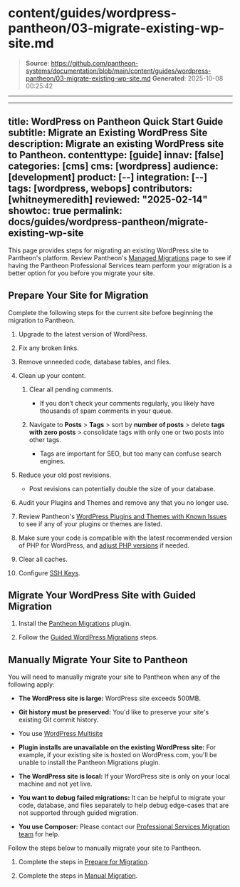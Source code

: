 # content/guides/wordpress-pantheon/03-migrate-existing-wp-site.md

> **Source**: https://github.com/pantheon-systems/documentation/blob/main/content/guides/wordpress-pantheon/03-migrate-existing-wp-site.md
> **Generated**: 2025-10-08 00:25:42

---

---
title: WordPress on Pantheon Quick Start Guide
subtitle: Migrate an Existing WordPress Site
description: Migrate an existing WordPress site to Pantheon.
contenttype: [guide]
innav: [false]
categories: [cms]
cms: [wordpress]
audience: [development]
product: [--]
integration: [--]
tags: [wordpress, webops]
contributors: [whitneymeredith]
reviewed: "2025-02-14"
showtoc: true
permalink: docs/guides/wordpress-pantheon/migrate-existing-wp-site
---

This page provides steps for migrating an existing WordPress site to Pantheon's platform. Review Pantheon's [Managed Migrations](https://pantheon.io/professional-services/website-migrations?docs) page to see if having the Pantheon Professional Services team perform your migration is a better option for you before you migrate your site.

## Prepare Your Site for Migration

Complete the following steps for the current site before beginning the migration to Pantheon.

1. Upgrade to the latest version of WordPress.

1. Fix any broken links.

1. Remove unneeded code, database tables, and files.

1. Clean up your content.

    1. Clear all pending comments. 
    
        - If you don’t check your comments regularly, you likely have thousands of spam comments in your queue.

    1. Navigate to **Posts** > **Tags** > sort by **number of posts** > delete **tags with zero posts** > consolidate tags with only one or two posts into other tags. 
    
        - Tags are important for SEO, but too many can confuse search engines.

1. Reduce your old post revisions. 

    - Post revisions can potentially double the size of your database. 

1. Audit your Plugins and Themes and remove any that you no longer use.

1. Review Pantheon's [WordPress Plugins and Themes with Known Issues](/wordpress-known-issues) to see if any of your plugins or themes are listed.

1. Make sure your code is compatible with the latest recommended version of PHP for WordPress, and [adjust PHP versions](/guides/php/php-versions#configure-php-version) if needed.

1. Clear all caches.

1. Configure [SSH Keys](/ssh-keys).

## Migrate Your WordPress Site with Guided Migration

1. Install the [Pantheon Migrations](https://wordpress.org/plugins/bv-pantheon-migration/#installation) plugin.

1. Follow the [Guided WordPress Migrations](/guides/guided/) steps.

## Manually Migrate Your Site to Pantheon

You will need to manually migrate your site to Pantheon when any of the following apply:

- **The WordPress site is large:** WordPress site exceeds 500MB.

- **Git history must be preserved:** You'd like to preserve your site's existing Git commit history.

- You use [WordPress Multisite](/migrate-wordpress-multisite)

- **Plugin installs are unavailable on the existing WordPress site:** For example, if your existing site is hosted on WordPress.com, you'll be unable to install the Pantheon Migrations plugin.

- **The WordPress site is local:** If your WordPress site is only on your local machine and not yet live.

- **You want to debug failed migrations:** It can be helpful to migrate your code, database, and files separately to help debug edge-cases that are not supported through guided migration.

- **You use Composer:** Please contact our [Professional Services Migration team](https://pantheon.io/professional-services/website-migrations?docs=) for help.

Follow the steps below to manually migrate your site to Pantheon.

1. Complete the steps in [Prepare for Migration](#prepare-for-the-migration).

1. Complete the steps in [Manual Migration](/migrate-manual#create-pantheon-site).
